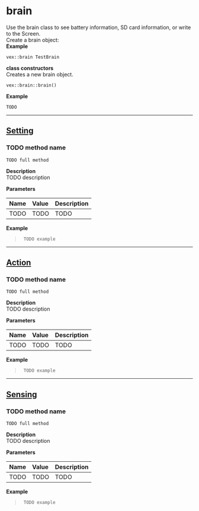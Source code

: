 # brain<br>

Use the brain class to see battery information, SD card information, or write to the Screen. <br> 
Create a brain object: <br>
<b> Example </b> <br>
```clike
vex::brain TestBrain
```

**class constructors** <br>
Creates a new brain object.
```clike
vex::brain::brain()
```

<b> Example </b> <br>
```clike
TODO
```

______________________________________________________________________________________________________________________________

## <u>Setting</u>

### TODO method name
 ```clike
TODO full method
```

**Description** <br>
TODO description

**Parameters** 

| Name | Value | Description |
| :--- | :---- | :---------- |
| TODO | TODO | TODO |

**Example** 
>```clike
>  TODO example
>```
______________________________________________________________________________________________________________________________

## <u>Action</u>

### TODO method name
 ```clike
TODO full method
```

**Description** <br>
TODO description

**Parameters** 

| Name | Value | Description |
| :--- | :---- | :---------- |
| TODO | TODO | TODO |

**Example** 
>```clike
>  TODO example
>```

______________________________________________________________________________________________________________________________
## <u>Sensing</u>

### TODO method name
 ```clike
TODO full method
```

**Description** <br>
TODO description

**Parameters** 

| Name | Value | Description |
| :--- | :---- | :---------- |
| TODO | TODO | TODO |

**Example** 
>```clike
>  TODO example
>```
